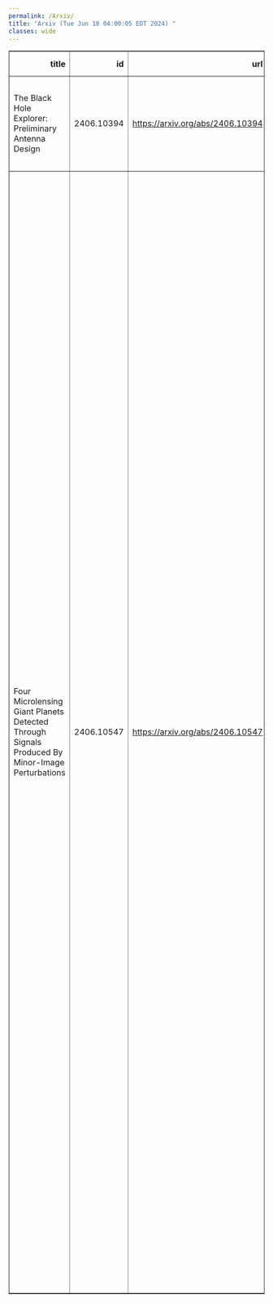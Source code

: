 ```yaml
---
permalink: /Arxiv/
title: "Arxiv (Tue Jun 18 04:00:05 EDT 2024) "
classes: wide
---
```

<table border="1" class="dataframe">
  <thead>
    <tr style="text-align: right;">
      <th>title</th>
      <th>id</th>
      <th>url</th>
      <th>authors</th>
      <th>Local Authors</th>
    </tr>
  </thead>
  <tbody>
    <tr>
      <td>The Black Hole Explorer: Preliminary Antenna Design</td>
      <td>2406.10394</td>
      <td><a href="https://arxiv.org/abs/2406.10394" target="_blank">https://arxiv.org/abs/2406.10394</a></td>
      <td>T. K. Sridharan, R. Lehmensiek, D. Marrone, M. Johnson, J. Houston, M. Freeman, P. Cheimets, M. Silver</td>
      <td>Marshall Johnson</td>
    </tr>
    <tr>
      <td>Four Microlensing Giant Planets Detected Through Signals Produced By   Minor-Image Perturbations</td>
      <td>2406.10547</td>
      <td><a href="https://arxiv.org/abs/2406.10547" target="_blank">https://arxiv.org/abs/2406.10547</a></td>
      <td>Cheongho Han, Ian A. Bond, Chung-Uk Lee, Andrew Gould, Michael D. Albrow, Sun-Ju Chung, Kyu-Ha Hwang, Youn Kil Jung, Yoon-Hyun Ryu, Yossi Shvartzvald, In-Gu Shin, Jennifer C. Yee, Hongjing Yang, Weicheng Zang, Sang-Mok Cha, Doeon Kim, Dong-Jin Kim, Seung-Lee Kim, Dong-Joo Lee, Yongseok Lee, Byeong-Gon Park, Richard W. Pogge, Fumio Abe, Ken Bando, Richard Barry, David P. Bennett, Aparna Bhattacharya, Hirosame Fujii, Akihiko Fukui, Ryusei Hamada, Shunya Hamada Naoto Hamasaki, Yuki Hirao, Stela Ishitani Silva, Yoshitaka Itow, Rintaro Kirikawa, Naoki Koshimoto, Yutaka Matsubara, Shota Miyazaki, Yasushi Muraki, Tutumi Nagai, Kansuke Nunota, Greg Olmschenk, Clément Ranc, Nicholas J. Rattenbury, Yuki Satoh, Takahiro Sumi, Daisuke Suzuki, Mio Tomoyoshi, Paul J. Tristram, Aikaterini Vandorou, Hibiki Yama, Kansuke Yamashita, Etienne Bachelet, Paolo Rota, Valerio Bozza, Paweł Zielinski, Rachel A. Street, Yiannis Tsapras, Markus Hundertmark, Joachim Wambsganss, Łukasz Wyrzykowski, Roberto Figuera Jaimes, Arnaud Cassan, Martin Dominik, Krzysztof A. Rybicki, Markus Rabus</td>
      <td>Andrew Gould, Richard Pogge</td>
    </tr>
  </tbody>
</table>